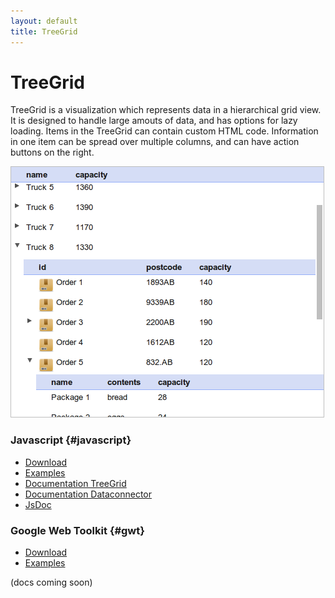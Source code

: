```yaml
---
layout: default
title: TreeGrid
---
```


# TreeGrid

TreeGrid is a visualization which represents data in a hierarchical grid 
view. It is designed to handle large amouts of data, and has options for lazy
loading. Items in the TreeGrid can contain custom HTML code. Information in 
one item can be spread over multiple columns, and can have action buttons on 
the right.

![treegrid](js/treegrid/doc/treegrid.png)

### Javascript {#javascript}

- [Download](downloads.html#javascript)
- [Examples](js/treegrid/examples)
- [Documentation TreeGrid](js/treegrid/doc)
- [Documentation Dataconnector](js/treegrid/doc/dataconnector.html)
- [JsDoc](js/treegrid/doc/jsdoc)

### Google Web Toolkit {#gwt}

- [Download](downloads.html#gwt)
- [Examples](examples.html)

(docs coming soon)
<!-- - [Documentation](timeline/gwt/doc)   -->
<!-- - [JavaDoc](timeline/gwt/doc/javadoc) -->
